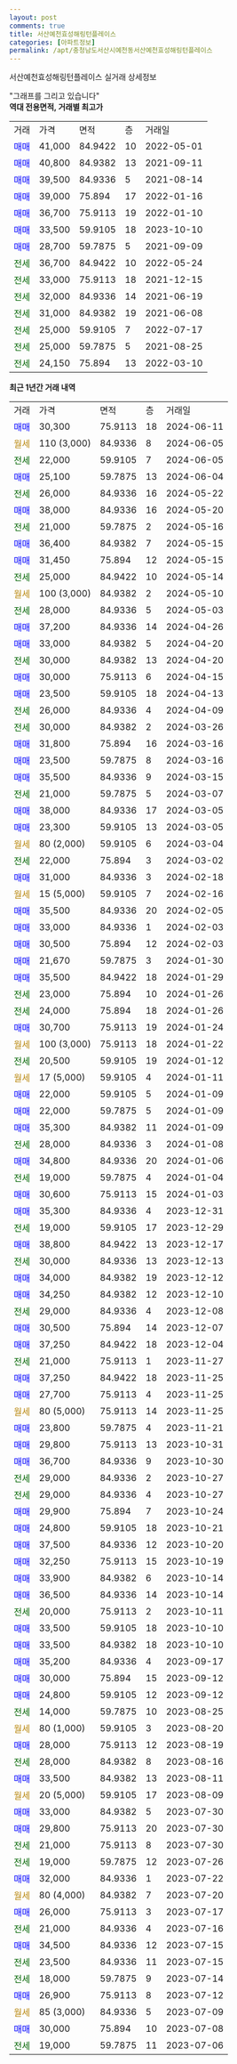 ```yaml
---
layout: post
comments: true
title: 서산예천효성해링턴플레이스
categories: [아파트정보]
permalink: /apt/충청남도서산시예천동서산예천효성해링턴플레이스
---
```


서산예천효성해링턴플레이스 실거래 상세정보

<script type="text/javascript">
  google.charts.load('current', {'packages':['line', 'corechart']});
  google.charts.setOnLoadCallback(drawChart);

  function drawChart() {
    var data = new google.visualization.DataTable();
    data.addColumn('date', '거래일');
    data.addColumn('number', "매매");
    data.addColumn('number', "전세");
    data.addColumn('number', "전매");

    data.addRows([[new Date(Date.parse("2024-06-11")), 30300, null, null], [new Date(Date.parse("2024-06-05")), null, null, null], [new Date(Date.parse("2024-06-05")), null, 22000, null], [new Date(Date.parse("2024-06-04")), 25100, null, null], [new Date(Date.parse("2024-05-22")), null, 26000, null], [new Date(Date.parse("2024-05-20")), 38000, null, null], [new Date(Date.parse("2024-05-16")), null, 21000, null], [new Date(Date.parse("2024-05-15")), 36400, null, null], [new Date(Date.parse("2024-05-15")), 31450, null, null], [new Date(Date.parse("2024-05-14")), null, 25000, null], [new Date(Date.parse("2024-05-10")), null, null, null], [new Date(Date.parse("2024-05-03")), null, 28000, null], [new Date(Date.parse("2024-04-26")), 37200, null, null], [new Date(Date.parse("2024-04-20")), 33000, null, null], [new Date(Date.parse("2024-04-20")), null, 30000, null], [new Date(Date.parse("2024-04-15")), 30000, null, null], [new Date(Date.parse("2024-04-13")), 23500, null, null], [new Date(Date.parse("2024-04-09")), null, 26000, null], [new Date(Date.parse("2024-03-26")), null, 30000, null], [new Date(Date.parse("2024-03-16")), 31800, null, null], [new Date(Date.parse("2024-03-16")), 23500, null, null], [new Date(Date.parse("2024-03-15")), 35500, null, null], [new Date(Date.parse("2024-03-07")), null, 21000, null], [new Date(Date.parse("2024-03-05")), 38000, null, null], [new Date(Date.parse("2024-03-05")), 23300, null, null], [new Date(Date.parse("2024-03-04")), null, null, null], [new Date(Date.parse("2024-03-02")), null, 22000, null], [new Date(Date.parse("2024-02-18")), 31000, null, null], [new Date(Date.parse("2024-02-16")), null, null, null], [new Date(Date.parse("2024-02-05")), 35500, null, null], [new Date(Date.parse("2024-02-03")), 33000, null, null], [new Date(Date.parse("2024-02-03")), 30500, null, null], [new Date(Date.parse("2024-01-30")), 21670, null, null], [new Date(Date.parse("2024-01-29")), 35500, null, null], [new Date(Date.parse("2024-01-26")), null, 23000, null], [new Date(Date.parse("2024-01-26")), null, 24000, null], [new Date(Date.parse("2024-01-24")), 30700, null, null], [new Date(Date.parse("2024-01-22")), null, null, null], [new Date(Date.parse("2024-01-12")), null, 20500, null], [new Date(Date.parse("2024-01-11")), null, null, null], [new Date(Date.parse("2024-01-09")), 22000, null, null], [new Date(Date.parse("2024-01-09")), 22000, null, null], [new Date(Date.parse("2024-01-09")), 35300, null, null], [new Date(Date.parse("2024-01-08")), null, 28000, null], [new Date(Date.parse("2024-01-06")), 34800, null, null], [new Date(Date.parse("2024-01-04")), null, 19000, null], [new Date(Date.parse("2024-01-03")), 30600, null, null], [new Date(Date.parse("2023-12-31")), 35300, null, null], [new Date(Date.parse("2023-12-29")), null, 19000, null], [new Date(Date.parse("2023-12-17")), 38800, null, null], [new Date(Date.parse("2023-12-13")), null, 30000, null], [new Date(Date.parse("2023-12-12")), 34000, null, null], [new Date(Date.parse("2023-12-10")), 34250, null, null], [new Date(Date.parse("2023-12-08")), null, 29000, null], [new Date(Date.parse("2023-12-07")), 30500, null, null], [new Date(Date.parse("2023-12-04")), 37250, null, null], [new Date(Date.parse("2023-11-27")), null, 21000, null], [new Date(Date.parse("2023-11-25")), 37250, null, null], [new Date(Date.parse("2023-11-25")), 27700, null, null], [new Date(Date.parse("2023-11-25")), null, null, null], [new Date(Date.parse("2023-11-21")), 23800, null, null], [new Date(Date.parse("2023-10-31")), 29800, null, null], [new Date(Date.parse("2023-10-30")), 36700, null, null], [new Date(Date.parse("2023-10-27")), null, 29000, null], [new Date(Date.parse("2023-10-27")), null, 29000, null], [new Date(Date.parse("2023-10-24")), 29900, null, null], [new Date(Date.parse("2023-10-21")), 24800, null, null], [new Date(Date.parse("2023-10-20")), 37500, null, null], [new Date(Date.parse("2023-10-19")), 32250, null, null], [new Date(Date.parse("2023-10-14")), 33900, null, null], [new Date(Date.parse("2023-10-14")), 36500, null, null], [new Date(Date.parse("2023-10-11")), null, 20000, null], [new Date(Date.parse("2023-10-10")), 33500, null, null], [new Date(Date.parse("2023-10-10")), 33500, null, null], [new Date(Date.parse("2023-09-17")), 35200, null, null], [new Date(Date.parse("2023-09-12")), 30000, null, null], [new Date(Date.parse("2023-09-12")), 24800, null, null], [new Date(Date.parse("2023-08-25")), null, 14000, null], [new Date(Date.parse("2023-08-20")), null, null, null], [new Date(Date.parse("2023-08-19")), 28000, null, null], [new Date(Date.parse("2023-08-16")), null, 28000, null], [new Date(Date.parse("2023-08-11")), 33500, null, null], [new Date(Date.parse("2023-08-09")), null, null, null], [new Date(Date.parse("2023-07-30")), 33000, null, null], [new Date(Date.parse("2023-07-30")), 29800, null, null], [new Date(Date.parse("2023-07-30")), null, 21000, null], [new Date(Date.parse("2023-07-26")), null, 19000, null], [new Date(Date.parse("2023-07-22")), 32000, null, null], [new Date(Date.parse("2023-07-20")), null, null, null], [new Date(Date.parse("2023-07-17")), 26000, null, null], [new Date(Date.parse("2023-07-16")), null, 21000, null], [new Date(Date.parse("2023-07-15")), 34500, null, null], [new Date(Date.parse("2023-07-15")), null, 23500, null], [new Date(Date.parse("2023-07-14")), null, 18000, null], [new Date(Date.parse("2023-07-12")), 26900, null, null], [new Date(Date.parse("2023-07-09")), null, null, null], [new Date(Date.parse("2023-07-08")), 30000, null, null], [new Date(Date.parse("2023-07-06")), null, 19000, null]]);

    var options = {
      hAxis: {
        format: 'yyyy/MM/dd'
      },    
      lineWidth: 0,
      pointsVisible: true,    
      title: '최근 1년간 유형별 실거래가 분포',
      legend: { position: 'bottom' }
    };

    var formatter = new google.visualization.NumberFormat({pattern:'###,###'} );
    formatter.format(data, 1);
    formatter.format(data, 2);
    
    setTimeout(function() {
        var chart = new google.visualization.LineChart(document.getElementById('columnchart_material'));
        chart.draw(data, (options));
        document.getElementById('loading').style.display = 'none';
    }, 200);
  }
</script>


<div id="loading" style="z-index:20; display: block; margin-left: 0px">"그래프를 그리고 있습니다"</div>
<div id="columnchart_material" style="width: 95%; margin-left: 0px; display: block"></div>
<!-- contents start -->
<b>역대 전용면적, 거래별 최고가</b>
<table class="sortable">
    <tr>
      <td>거래</td>
      <td>가격</td>
      <td>면적</td>
      <td>층</td>
      <td>거래일</td>
    </tr>
        <tr>
          <td><a style="color: blue">매매</a></td>
          <td>41,000</td>
          <td>84.9422</td>
          <td>10</td>
          <td>2022-05-01</td>
        </tr>            <tr>
          <td><a style="color: blue">매매</a></td>
          <td>40,800</td>
          <td>84.9382</td>
          <td>13</td>
          <td>2021-09-11</td>
        </tr>            <tr>
          <td><a style="color: blue">매매</a></td>
          <td>39,500</td>
          <td>84.9336</td>
          <td>5</td>
          <td>2021-08-14</td>
        </tr>            <tr>
          <td><a style="color: blue">매매</a></td>
          <td>39,000</td>
          <td>75.894</td>
          <td>17</td>
          <td>2022-01-16</td>
        </tr>            <tr>
          <td><a style="color: blue">매매</a></td>
          <td>36,700</td>
          <td>75.9113</td>
          <td>19</td>
          <td>2022-01-10</td>
        </tr>            <tr>
          <td><a style="color: blue">매매</a></td>
          <td>33,500</td>
          <td>59.9105</td>
          <td>18</td>
          <td>2023-10-10</td>
        </tr>            <tr>
          <td><a style="color: blue">매매</a></td>
          <td>28,700</td>
          <td>59.7875</td>
          <td>5</td>
          <td>2021-09-09</td>
        </tr>        
        <tr>
              <td><a style="color: darkgreen">전세</a></td>
              <td>36,700</td>
              <td>84.9422</td>
              <td>10</td>
              <td>2022-05-24</td>
            </tr>            <tr>
              <td><a style="color: darkgreen">전세</a></td>
              <td>33,000</td>
              <td>75.9113</td>
              <td>18</td>
              <td>2021-12-15</td>
            </tr>            <tr>
              <td><a style="color: darkgreen">전세</a></td>
              <td>32,000</td>
              <td>84.9336</td>
              <td>14</td>
              <td>2021-06-19</td>
            </tr>            <tr>
              <td><a style="color: darkgreen">전세</a></td>
              <td>31,000</td>
              <td>84.9382</td>
              <td>19</td>
              <td>2021-06-08</td>
            </tr>            <tr>
              <td><a style="color: darkgreen">전세</a></td>
              <td>25,000</td>
              <td>59.9105</td>
              <td>7</td>
              <td>2022-07-17</td>
            </tr>            <tr>
              <td><a style="color: darkgreen">전세</a></td>
              <td>25,000</td>
              <td>59.7875</td>
              <td>5</td>
              <td>2021-08-25</td>
            </tr>            <tr>
              <td><a style="color: darkgreen">전세</a></td>
              <td>24,150</td>
              <td>75.894</td>
              <td>13</td>
              <td>2022-03-10</td>
            </tr>        
    
</table>

<b>최근 1년간 거래 내역</b>

<table class="sortable">
    <tr>
      <td>거래</td>
      <td>가격</td>
      <td>면적</td>
      <td>층</td>
      <td>거래일</td>
    </tr>
    <tr>
      <td><a style="color: blue">매매</a></td>
      <td>30,300</td>
      <td>75.9113</td>
      <td>18</td>
      <td>2024-06-11</td>
    </tr>          <tr>
      <td><a style="color: darkgoldenrod">월세</a></td>
      <td>110 (3,000)</td>
      <td>84.9336</td>
      <td>8</td>
      <td>2024-06-05</td>
    </tr>          <tr>
      <td><a style="color: darkgreen">전세</a></td>
      <td>22,000</td>
      <td>59.9105</td>
      <td>7</td>
      <td>2024-06-05</td>
    </tr>          <tr>
      <td><a style="color: blue">매매</a></td>
      <td>25,100</td>
      <td>59.7875</td>
      <td>13</td>
      <td>2024-06-04</td>
    </tr>          <tr>
      <td><a style="color: darkgreen">전세</a></td>
      <td>26,000</td>
      <td>84.9336</td>
      <td>16</td>
      <td>2024-05-22</td>
    </tr>          <tr>
      <td><a style="color: blue">매매</a></td>
      <td>38,000</td>
      <td>84.9336</td>
      <td>16</td>
      <td>2024-05-20</td>
    </tr>          <tr>
      <td><a style="color: darkgreen">전세</a></td>
      <td>21,000</td>
      <td>59.7875</td>
      <td>2</td>
      <td>2024-05-16</td>
    </tr>          <tr>
      <td><a style="color: blue">매매</a></td>
      <td>36,400</td>
      <td>84.9382</td>
      <td>7</td>
      <td>2024-05-15</td>
    </tr>          <tr>
      <td><a style="color: blue">매매</a></td>
      <td>31,450</td>
      <td>75.894</td>
      <td>12</td>
      <td>2024-05-15</td>
    </tr>          <tr>
      <td><a style="color: darkgreen">전세</a></td>
      <td>25,000</td>
      <td>84.9422</td>
      <td>10</td>
      <td>2024-05-14</td>
    </tr>          <tr>
      <td><a style="color: darkgoldenrod">월세</a></td>
      <td>100 (3,000)</td>
      <td>84.9382</td>
      <td>2</td>
      <td>2024-05-10</td>
    </tr>          <tr>
      <td><a style="color: darkgreen">전세</a></td>
      <td>28,000</td>
      <td>84.9336</td>
      <td>5</td>
      <td>2024-05-03</td>
    </tr>          <tr>
      <td><a style="color: blue">매매</a></td>
      <td>37,200</td>
      <td>84.9336</td>
      <td>14</td>
      <td>2024-04-26</td>
    </tr>          <tr>
      <td><a style="color: blue">매매</a></td>
      <td>33,000</td>
      <td>84.9382</td>
      <td>5</td>
      <td>2024-04-20</td>
    </tr>          <tr>
      <td><a style="color: darkgreen">전세</a></td>
      <td>30,000</td>
      <td>84.9382</td>
      <td>13</td>
      <td>2024-04-20</td>
    </tr>          <tr>
      <td><a style="color: blue">매매</a></td>
      <td>30,000</td>
      <td>75.9113</td>
      <td>6</td>
      <td>2024-04-15</td>
    </tr>          <tr>
      <td><a style="color: blue">매매</a></td>
      <td>23,500</td>
      <td>59.9105</td>
      <td>18</td>
      <td>2024-04-13</td>
    </tr>          <tr>
      <td><a style="color: darkgreen">전세</a></td>
      <td>26,000</td>
      <td>84.9336</td>
      <td>4</td>
      <td>2024-04-09</td>
    </tr>          <tr>
      <td><a style="color: darkgreen">전세</a></td>
      <td>30,000</td>
      <td>84.9382</td>
      <td>2</td>
      <td>2024-03-26</td>
    </tr>          <tr>
      <td><a style="color: blue">매매</a></td>
      <td>31,800</td>
      <td>75.894</td>
      <td>16</td>
      <td>2024-03-16</td>
    </tr>          <tr>
      <td><a style="color: blue">매매</a></td>
      <td>23,500</td>
      <td>59.7875</td>
      <td>8</td>
      <td>2024-03-16</td>
    </tr>          <tr>
      <td><a style="color: blue">매매</a></td>
      <td>35,500</td>
      <td>84.9336</td>
      <td>9</td>
      <td>2024-03-15</td>
    </tr>          <tr>
      <td><a style="color: darkgreen">전세</a></td>
      <td>21,000</td>
      <td>59.7875</td>
      <td>5</td>
      <td>2024-03-07</td>
    </tr>          <tr>
      <td><a style="color: blue">매매</a></td>
      <td>38,000</td>
      <td>84.9336</td>
      <td>17</td>
      <td>2024-03-05</td>
    </tr>          <tr>
      <td><a style="color: blue">매매</a></td>
      <td>23,300</td>
      <td>59.9105</td>
      <td>13</td>
      <td>2024-03-05</td>
    </tr>          <tr>
      <td><a style="color: darkgoldenrod">월세</a></td>
      <td>80 (2,000)</td>
      <td>59.9105</td>
      <td>6</td>
      <td>2024-03-04</td>
    </tr>          <tr>
      <td><a style="color: darkgreen">전세</a></td>
      <td>22,000</td>
      <td>75.894</td>
      <td>3</td>
      <td>2024-03-02</td>
    </tr>          <tr>
      <td><a style="color: blue">매매</a></td>
      <td>31,000</td>
      <td>84.9336</td>
      <td>3</td>
      <td>2024-02-18</td>
    </tr>          <tr>
      <td><a style="color: darkgoldenrod">월세</a></td>
      <td>15 (5,000)</td>
      <td>59.9105</td>
      <td>7</td>
      <td>2024-02-16</td>
    </tr>          <tr>
      <td><a style="color: blue">매매</a></td>
      <td>35,500</td>
      <td>84.9336</td>
      <td>20</td>
      <td>2024-02-05</td>
    </tr>          <tr>
      <td><a style="color: blue">매매</a></td>
      <td>33,000</td>
      <td>84.9336</td>
      <td>1</td>
      <td>2024-02-03</td>
    </tr>          <tr>
      <td><a style="color: blue">매매</a></td>
      <td>30,500</td>
      <td>75.894</td>
      <td>12</td>
      <td>2024-02-03</td>
    </tr>          <tr>
      <td><a style="color: blue">매매</a></td>
      <td>21,670</td>
      <td>59.7875</td>
      <td>3</td>
      <td>2024-01-30</td>
    </tr>          <tr>
      <td><a style="color: blue">매매</a></td>
      <td>35,500</td>
      <td>84.9422</td>
      <td>18</td>
      <td>2024-01-29</td>
    </tr>          <tr>
      <td><a style="color: darkgreen">전세</a></td>
      <td>23,000</td>
      <td>75.894</td>
      <td>10</td>
      <td>2024-01-26</td>
    </tr>          <tr>
      <td><a style="color: darkgreen">전세</a></td>
      <td>24,000</td>
      <td>75.894</td>
      <td>18</td>
      <td>2024-01-26</td>
    </tr>          <tr>
      <td><a style="color: blue">매매</a></td>
      <td>30,700</td>
      <td>75.9113</td>
      <td>19</td>
      <td>2024-01-24</td>
    </tr>          <tr>
      <td><a style="color: darkgoldenrod">월세</a></td>
      <td>100 (3,000)</td>
      <td>75.9113</td>
      <td>18</td>
      <td>2024-01-22</td>
    </tr>          <tr>
      <td><a style="color: darkgreen">전세</a></td>
      <td>20,500</td>
      <td>59.9105</td>
      <td>19</td>
      <td>2024-01-12</td>
    </tr>          <tr>
      <td><a style="color: darkgoldenrod">월세</a></td>
      <td>17 (5,000)</td>
      <td>59.9105</td>
      <td>4</td>
      <td>2024-01-11</td>
    </tr>          <tr>
      <td><a style="color: blue">매매</a></td>
      <td>22,000</td>
      <td>59.9105</td>
      <td>5</td>
      <td>2024-01-09</td>
    </tr>          <tr>
      <td><a style="color: blue">매매</a></td>
      <td>22,000</td>
      <td>59.7875</td>
      <td>5</td>
      <td>2024-01-09</td>
    </tr>          <tr>
      <td><a style="color: blue">매매</a></td>
      <td>35,300</td>
      <td>84.9382</td>
      <td>11</td>
      <td>2024-01-09</td>
    </tr>          <tr>
      <td><a style="color: darkgreen">전세</a></td>
      <td>28,000</td>
      <td>84.9336</td>
      <td>3</td>
      <td>2024-01-08</td>
    </tr>          <tr>
      <td><a style="color: blue">매매</a></td>
      <td>34,800</td>
      <td>84.9336</td>
      <td>20</td>
      <td>2024-01-06</td>
    </tr>          <tr>
      <td><a style="color: darkgreen">전세</a></td>
      <td>19,000</td>
      <td>59.7875</td>
      <td>4</td>
      <td>2024-01-04</td>
    </tr>          <tr>
      <td><a style="color: blue">매매</a></td>
      <td>30,600</td>
      <td>75.9113</td>
      <td>15</td>
      <td>2024-01-03</td>
    </tr>          <tr>
      <td><a style="color: blue">매매</a></td>
      <td>35,300</td>
      <td>84.9336</td>
      <td>4</td>
      <td>2023-12-31</td>
    </tr>          <tr>
      <td><a style="color: darkgreen">전세</a></td>
      <td>19,000</td>
      <td>59.9105</td>
      <td>17</td>
      <td>2023-12-29</td>
    </tr>          <tr>
      <td><a style="color: blue">매매</a></td>
      <td>38,800</td>
      <td>84.9422</td>
      <td>13</td>
      <td>2023-12-17</td>
    </tr>          <tr>
      <td><a style="color: darkgreen">전세</a></td>
      <td>30,000</td>
      <td>84.9336</td>
      <td>13</td>
      <td>2023-12-13</td>
    </tr>          <tr>
      <td><a style="color: blue">매매</a></td>
      <td>34,000</td>
      <td>84.9382</td>
      <td>19</td>
      <td>2023-12-12</td>
    </tr>          <tr>
      <td><a style="color: blue">매매</a></td>
      <td>34,250</td>
      <td>84.9382</td>
      <td>12</td>
      <td>2023-12-10</td>
    </tr>          <tr>
      <td><a style="color: darkgreen">전세</a></td>
      <td>29,000</td>
      <td>84.9336</td>
      <td>4</td>
      <td>2023-12-08</td>
    </tr>          <tr>
      <td><a style="color: blue">매매</a></td>
      <td>30,500</td>
      <td>75.894</td>
      <td>14</td>
      <td>2023-12-07</td>
    </tr>          <tr>
      <td><a style="color: blue">매매</a></td>
      <td>37,250</td>
      <td>84.9422</td>
      <td>18</td>
      <td>2023-12-04</td>
    </tr>          <tr>
      <td><a style="color: darkgreen">전세</a></td>
      <td>21,000</td>
      <td>75.9113</td>
      <td>1</td>
      <td>2023-11-27</td>
    </tr>          <tr>
      <td><a style="color: blue">매매</a></td>
      <td>37,250</td>
      <td>84.9422</td>
      <td>18</td>
      <td>2023-11-25</td>
    </tr>          <tr>
      <td><a style="color: blue">매매</a></td>
      <td>27,700</td>
      <td>75.9113</td>
      <td>4</td>
      <td>2023-11-25</td>
    </tr>          <tr>
      <td><a style="color: darkgoldenrod">월세</a></td>
      <td>80 (5,000)</td>
      <td>75.9113</td>
      <td>14</td>
      <td>2023-11-25</td>
    </tr>          <tr>
      <td><a style="color: blue">매매</a></td>
      <td>23,800</td>
      <td>59.7875</td>
      <td>4</td>
      <td>2023-11-21</td>
    </tr>          <tr>
      <td><a style="color: blue">매매</a></td>
      <td>29,800</td>
      <td>75.9113</td>
      <td>13</td>
      <td>2023-10-31</td>
    </tr>          <tr>
      <td><a style="color: blue">매매</a></td>
      <td>36,700</td>
      <td>84.9336</td>
      <td>9</td>
      <td>2023-10-30</td>
    </tr>          <tr>
      <td><a style="color: darkgreen">전세</a></td>
      <td>29,000</td>
      <td>84.9336</td>
      <td>2</td>
      <td>2023-10-27</td>
    </tr>          <tr>
      <td><a style="color: darkgreen">전세</a></td>
      <td>29,000</td>
      <td>84.9336</td>
      <td>4</td>
      <td>2023-10-27</td>
    </tr>          <tr>
      <td><a style="color: blue">매매</a></td>
      <td>29,900</td>
      <td>75.894</td>
      <td>7</td>
      <td>2023-10-24</td>
    </tr>          <tr>
      <td><a style="color: blue">매매</a></td>
      <td>24,800</td>
      <td>59.9105</td>
      <td>18</td>
      <td>2023-10-21</td>
    </tr>          <tr>
      <td><a style="color: blue">매매</a></td>
      <td>37,500</td>
      <td>84.9336</td>
      <td>12</td>
      <td>2023-10-20</td>
    </tr>          <tr>
      <td><a style="color: blue">매매</a></td>
      <td>32,250</td>
      <td>75.9113</td>
      <td>15</td>
      <td>2023-10-19</td>
    </tr>          <tr>
      <td><a style="color: blue">매매</a></td>
      <td>33,900</td>
      <td>84.9382</td>
      <td>6</td>
      <td>2023-10-14</td>
    </tr>          <tr>
      <td><a style="color: blue">매매</a></td>
      <td>36,500</td>
      <td>84.9336</td>
      <td>14</td>
      <td>2023-10-14</td>
    </tr>          <tr>
      <td><a style="color: darkgreen">전세</a></td>
      <td>20,000</td>
      <td>75.9113</td>
      <td>2</td>
      <td>2023-10-11</td>
    </tr>          <tr>
      <td><a style="color: blue">매매</a></td>
      <td>33,500</td>
      <td>59.9105</td>
      <td>18</td>
      <td>2023-10-10</td>
    </tr>          <tr>
      <td><a style="color: blue">매매</a></td>
      <td>33,500</td>
      <td>84.9382</td>
      <td>18</td>
      <td>2023-10-10</td>
    </tr>          <tr>
      <td><a style="color: blue">매매</a></td>
      <td>35,200</td>
      <td>84.9336</td>
      <td>4</td>
      <td>2023-09-17</td>
    </tr>          <tr>
      <td><a style="color: blue">매매</a></td>
      <td>30,000</td>
      <td>75.894</td>
      <td>15</td>
      <td>2023-09-12</td>
    </tr>          <tr>
      <td><a style="color: blue">매매</a></td>
      <td>24,800</td>
      <td>59.9105</td>
      <td>12</td>
      <td>2023-09-12</td>
    </tr>          <tr>
      <td><a style="color: darkgreen">전세</a></td>
      <td>14,000</td>
      <td>59.7875</td>
      <td>10</td>
      <td>2023-08-25</td>
    </tr>          <tr>
      <td><a style="color: darkgoldenrod">월세</a></td>
      <td>80 (1,000)</td>
      <td>59.9105</td>
      <td>3</td>
      <td>2023-08-20</td>
    </tr>          <tr>
      <td><a style="color: blue">매매</a></td>
      <td>28,000</td>
      <td>75.9113</td>
      <td>12</td>
      <td>2023-08-19</td>
    </tr>          <tr>
      <td><a style="color: darkgreen">전세</a></td>
      <td>28,000</td>
      <td>84.9382</td>
      <td>8</td>
      <td>2023-08-16</td>
    </tr>          <tr>
      <td><a style="color: blue">매매</a></td>
      <td>33,500</td>
      <td>84.9382</td>
      <td>13</td>
      <td>2023-08-11</td>
    </tr>          <tr>
      <td><a style="color: darkgoldenrod">월세</a></td>
      <td>20 (5,000)</td>
      <td>59.9105</td>
      <td>17</td>
      <td>2023-08-09</td>
    </tr>          <tr>
      <td><a style="color: blue">매매</a></td>
      <td>33,000</td>
      <td>84.9382</td>
      <td>5</td>
      <td>2023-07-30</td>
    </tr>          <tr>
      <td><a style="color: blue">매매</a></td>
      <td>29,800</td>
      <td>75.9113</td>
      <td>20</td>
      <td>2023-07-30</td>
    </tr>          <tr>
      <td><a style="color: darkgreen">전세</a></td>
      <td>21,000</td>
      <td>75.9113</td>
      <td>8</td>
      <td>2023-07-30</td>
    </tr>          <tr>
      <td><a style="color: darkgreen">전세</a></td>
      <td>19,000</td>
      <td>59.7875</td>
      <td>12</td>
      <td>2023-07-26</td>
    </tr>          <tr>
      <td><a style="color: blue">매매</a></td>
      <td>32,000</td>
      <td>84.9336</td>
      <td>1</td>
      <td>2023-07-22</td>
    </tr>          <tr>
      <td><a style="color: darkgoldenrod">월세</a></td>
      <td>80 (4,000)</td>
      <td>84.9382</td>
      <td>7</td>
      <td>2023-07-20</td>
    </tr>          <tr>
      <td><a style="color: blue">매매</a></td>
      <td>26,000</td>
      <td>75.9113</td>
      <td>3</td>
      <td>2023-07-17</td>
    </tr>          <tr>
      <td><a style="color: darkgreen">전세</a></td>
      <td>21,000</td>
      <td>84.9336</td>
      <td>4</td>
      <td>2023-07-16</td>
    </tr>          <tr>
      <td><a style="color: blue">매매</a></td>
      <td>34,500</td>
      <td>84.9336</td>
      <td>12</td>
      <td>2023-07-15</td>
    </tr>          <tr>
      <td><a style="color: darkgreen">전세</a></td>
      <td>23,500</td>
      <td>84.9336</td>
      <td>11</td>
      <td>2023-07-15</td>
    </tr>          <tr>
      <td><a style="color: darkgreen">전세</a></td>
      <td>18,000</td>
      <td>59.7875</td>
      <td>9</td>
      <td>2023-07-14</td>
    </tr>          <tr>
      <td><a style="color: blue">매매</a></td>
      <td>26,900</td>
      <td>75.9113</td>
      <td>8</td>
      <td>2023-07-12</td>
    </tr>          <tr>
      <td><a style="color: darkgoldenrod">월세</a></td>
      <td>85 (3,000)</td>
      <td>84.9336</td>
      <td>5</td>
      <td>2023-07-09</td>
    </tr>          <tr>
      <td><a style="color: blue">매매</a></td>
      <td>30,000</td>
      <td>75.894</td>
      <td>10</td>
      <td>2023-07-08</td>
    </tr>          <tr>
      <td><a style="color: darkgreen">전세</a></td>
      <td>19,000</td>
      <td>59.7875</td>
      <td>11</td>
      <td>2023-07-06</td>
    </tr>      </table>
<!-- contents end -->    

